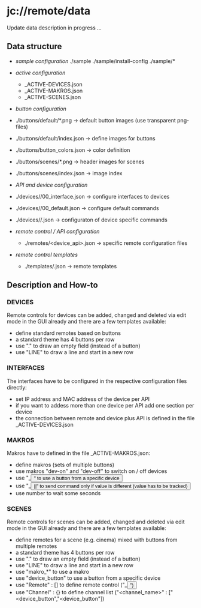 # jc://remote/data

Update data description in progress ...


## Data structure

* _sample configuration_
  ./sample
  ./sample/install-config
  ./sample/*

* _active configuration_
  * \_ACTIVE-DEVICES.json
  * \_ACTIVE-MAKROS.json
  * \_ACTIVE-SCENES.json

* _button configuration_
 * ./buttons/default/*.png                  -> default button images (use transparent png-files)
 * ./buttons/default/index.json             -> define images for buttons
 * ./buttons/button_colors.json             -> color definition
 * ./buttons/scenes/*.png                   -> header images for scenes
 * ./buttons/scenes/index.json              -> image index

* _API and device configuration_
 * ./devices/<API>/00_interface.json        -> configure interfaces to devices
 * ./devices/<API>/00_default.json          -> configure default commands
 * ./devices/<API>/<device>.json            -> configuraton of device specific commands

* _remote control / API configuration_
  * ./remotes/<device_api>.json             -> specific remote configuration files

* _remote control templates_
  * ./templates/<device>.json               -> remote templates


## Description and How-to

### DEVICES

Remote controls for devices can be added, changed and deleted via edit mode in the GUI already and there are a few templates available:

* define standard remotes based on buttons
* a standard theme has 4 buttons per row
* use "." to draw an empty field (instead of a button)
* use "LINE" to draw a line and start in a new row


### INTERFACES

The interfaces have to be configured in the respective configuration files directly:

* set IP address and MAC address of the device per API
* if you want to addess more than one device per API add one section per device
* the connection between remote and device plus API is defined in the file \_ACTIVE-DEVICES.json


### MAKROS

Makros have to defined in the file \_ACTIVE-MAKROS.json:

* define makros (sets of multiple buttons)
* use makros "dev-on" and "dev-off" to switch on / off devices
* use "<device>_<button>" to use a button from a specific device
* use "<device>_<button>||<value>" to send command only if value is different (value has to be tracked)
* use number to wait some seconds


### SCENES

Remote controls for scenes can be added, changed and deleted via edit mode in the GUI already and there are a few templates available:

* define remotes for a scene (e.g. cinema) mixed with buttons from multiple remotes
* a standard theme has 4 buttons per row
* use "." to draw an empty field (instead of a button)
* use "LINE" to draw a line and start in a new row
* use "makro_*" to use a makro
* use "device_button" to use a button from a specific device
* use "Remote" : [] to define remote control ("<device>_<button>")
* use "Channel" : {} to define channel list ("<channel_name>" : ["<device_button","<device_button"])


